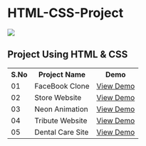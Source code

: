 # HTML-CSS-Project

<img src = "https://tolustar.com/wp-content/uploads/2020/02/html-css.jpg" widht="100%">

<link rel="stylesheet" href="https://cdnjs.cloudflare.com/ajax/libs/font-awesome/6.4.2/css/all.min.css" integrity="sha512-z3gLpd7yknf1YoNbCzqRKc4qyor8gaKU1qmn+CShxbuBusANI9QpRohGBreCFkKxLhei6S9CQXFEbbKuqLg0DA==" crossorigin="anonymous" referrerpolicy="no-referrer" />  

<!-- cdn  -->



## Project Using HTML & CSS 


 <table>
  <tr>
    <th>S.No </th>
    <th>Project Name </th>
    <th>Demo</th>
  </tr>
  <tr>
    <td>01</td>
    <td>FaceBook Clone</td>
    <td><a href="https://techtutorialsabhishek.github.io/HTML-CSS-Project/Facebook%20clone/index.html"> View Demo </a></td>
  </tr>
  <tr>
    <td>02</td>
    <td>Store Website </td>
    <td><a href="https://techtutorialsabhishek.github.io/HTML-CSS-Project/Store%20website/index.html"> View Demo </a></td>
    
  </tr>

   <tr>
    <td>03</td>
    <td>Neon Animation </td>
      <td><a href="https://techtutorialsabhishek.github.io/HTML-CSS-Project/CSS%20animation/Neon%20Button/index.html"> View Demo </a></td>
    

  </tr>

  <tr>
    <td>04</td>
    <td>Tribute Website</td>
      <td><a href="https://techtutorialsabhishek.github.io/HTML-CSS-Project/Tribute%20Website/index.html"> View Demo </a></td>

  </tr>
    <tr>
    <td>05</td>
    <td>Dental Care Site</td>
      <td><a href="https://code-with-abhishek-gupta.github.io/HTML-CSS-Project/Dental%20Care-Landing%20Page/index.html"> View Demo </a></td>

  </tr>
</table> 


